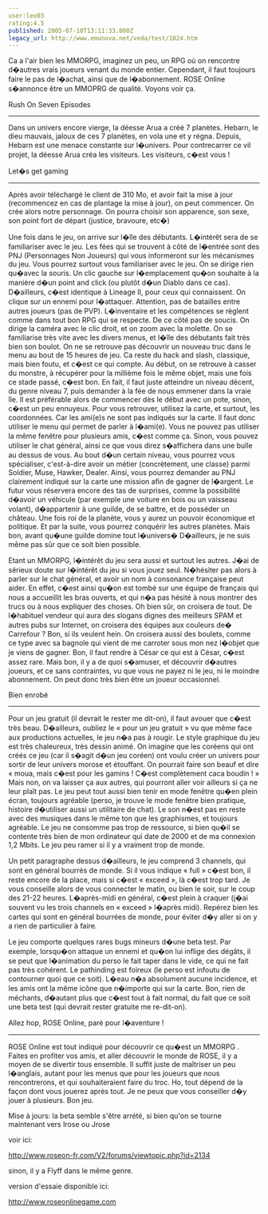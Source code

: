 ```yaml
---
user:leo03
rating:4.5
published: 2005-07-10T13:11:33.000Z
legacy_url: http://www.emunova.net/veda/test/1024.htm
---
```

Ca a l'air bien les MMORPG, imaginez un peu, un RPG où on rencontre d�autres vrais joueurs venant du monde entier. Cependant, il faut toujours faire le pas de l�achat, ainsi que de l�abonnement. ROSE Online s�annonce être un MMOPRG de qualité. Voyons voir ça.  

  

Rush On Seven Episodes  

---------------------------------  

Dans un univers encore vierge, la déesse Arua a créé 7 planètes. Hebarn, le dieu mauvais, jaloux de ces 7 planètes, en vola une et y régna. Depuis, Hebarn est une menace constante sur l�univers. Pour contrecarrer ce vil projet, la déesse Arua créa les visiteurs. Les visiteurs, c�est vous !  

  

Let�s get gaming  

---------------------  

Après avoir téléchargé le client de 310 Mo, et avoir fait la mise à jour (recommencez en cas de plantage la mise à jour), on peut commencer. On crée alors notre personnage. On pourra choisir son apparence, son sexe, son point fort de départ (justice, bravoure, etc�)  

  

Une fois dans le jeu, on arrive sur l�île des débutants. L�intérêt sera de se familiariser avec le jeu. Les fées qui se trouvent à côté de l�entrée sont des PNJ (Personnages Non Joueurs) qui vous informeront sur les mécanismes du jeu. Vous pourrez surtout vous familiariser avec le jeu. On se dirige rien qu�avec la souris. Un clic gauche sur l�emplacement qu�on souhaite à la manière d�un point and click (ou plutôt d�un Diablo dans ce cas). D�ailleurs, c�est identique à Lineage II, pour ceux qui connaissent. On clique sur un ennemi pour l�attaquer. Attention, pas de batailles entre autres joueurs (pas de PVP). L�inventaire et les compétences se règlent comme dans tout bon RPG qui se respecte. De ce côté pas de soucis. On dirige la caméra avec le clic droit, et on zoom avec la molette. On se familiarise très vite avec les divers menus, et l�île des débutants fait très bien son boulot. On ne se retrouve pas découvrir un nouveau truc dans le menu au bout de 15 heures de jeu. Ca reste du hack and slash, classique, mais bien foutu, et c�est ce qui compte. Au début, on se retrouve à casser du monstre, à récupérer pour la millième fois le même objet, mais une fois ce stade passé, c�est bon. En fait, il faut juste atteindre un niveau décent, du genre niveau 7, puis demander à la fée de nous emmener dans la vraie île. Il est préférable alors de commencer dès le début avec un pote, sinon, c�est un peu ennuyeux. Pour vous retrouver, utilisez la carte, et surtout, les coordonnées. Car les ami(e)s ne sont pas indiqués sur la carte. Il faut donc utiliser le menu qui permet de parler à l�ami(e). Vous ne pouvez pas utiliser la même fenêtre pour plusieurs amis, c�est comme ça. Sinon, vous pouvez utiliser le chat général, ainsi ce que vous direz s�affichera dans une bulle au dessus de vous. Au bout d�un certain niveau, vous pourrez vous spécialiser, c'est-à-dire avoir un métier (concrètement, une classe) parmi Soldier, Muse, Hawker, Dealer. Ainsi, vous pourrez demander au PNJ clairement indiqué sur la carte une mission afin de gagner de l�argent. Le futur vous réservera encore des tas de surprises, comme la possibilité d�avoir un véhicule (par exemple une voiture en bois ou un vaisseau volant), d�appartenir à une guilde, de se battre, et de posséder un château. Une fois roi de la planète, vous y aurez un pouvoir économique et politique. Et par la suite, vous pourrez conquérir les autres planètes. Mais bon, avant qu�une guilde domine tout l�univers� D�ailleurs, je ne suis même pas sûr que ce soit bien possible.  

  

Etant un MMORPG, l�intérêt du jeu sera aussi et surtout les autres. J�ai de sérieux doute sur l�intérêt du jeu si vous jouez seul. N�hésiter pas alors à parler sur le chat général, et avoir un nom à consonance française peut aider. En effet, c�est ainsi qu�on est tombé sur une équipe de français qui nous a accueillit les bras ouverts, et qui n�a pas hésité à nous montrer des trucs ou à nous expliquer des choses. Oh bien sûr, on croisera de tout. De l�habituel vendeur qui aura des slogans dignes des meilleurs SPAM et autres pubs sur Internet, on croisera des équipes aux couleurs de� Carrefour ? Bon, si ils veulent hein. On croisera aussi des boulets, comme ce type avec sa bagnole qui vient de me carroter sous mon nez l�objet que je viens de gagner. Bon, il faut rendre à César ce qui est à César, c�est assez rare. Mais bon, il y a de quoi s�amuser, et découvrir d�autres joueurs, et ce sans contraintes, vu que vous ne payez ni le jeu, ni le moindre abonnement. On peut donc très bien être un joueur occasionnel.  

  

Bien enrobé  

---------------  

Pour un jeu gratuit (il devrait le rester me dit-on), il faut avouer que c�est très beau. D�ailleurs, oubliez le « pour un jeu gratuit » vu que même face aux productions actuelles, le jeu n�a pas à rougir. Le style graphique du jeu est très chaleureux, très dessin animé. On imagine que les coréens qui ont créés ce jeu (car il s�agit d�un jeu coréen) ont voulu créer un univers pour sortir de leur univers morose et étouffant. On pourrait faire son beauf et dire « moua, mais c�est pour les gamins ! C�est complètement caca boudin ! » Mais non, on va laisser ça aux autres, qui pourront aller voir ailleurs si ça ne leur plaît pas. Le jeu peut tout aussi bien tenir en mode fenêtre qu�en plein écran, toujours agréable (perso, je trouve le mode fenêtre bien pratique, histoire d�utiliser aussi un utilitaire de chat). Le son n�est pas en reste avec des musiques dans le même ton que les graphismes, et toujours agréable. Le jeu ne consomme pas trop de ressource, si bien qu�il se contente très bien de mon ordinateur qui date de 2000 et de ma connexion 1,2 Mbits. Le jeu peu ramer si il y a vraiment trop de monde.  

  

Un petit paragraphe dessus d�ailleurs, le jeu comprend 3 channels, qui sont en général bourrés de monde. Si il vous indique « full » c�est bon, il reste encore de la place, mais si c�est « exceed », là c�est trop tard. Je vous conseille alors de vous connecter le matin, ou bien le soir, sur le coup des 21-22 heures. L�après-midi en général, c�est plein à craquer (j�ai souvent vu les trois channels en « exceed » l�après midi). Repérez bien les cartes qui sont en général bourrées de monde, pour éviter d�y aller si on y a rien de particulier à faire.  

  

Le jeu comporte quelques rares bugs mineurs d�une beta test. Par exemple, lorsqu�on attaque un ennemi et qu�on lui inflige des dégâts, il se peut que l�animation du perso le fait taper dans le vide, ce qui ne fait pas très cohérent. Le pathinding est foireux (le perso est infoutu de contourner quoi que ce soit). L�eau n�a absolument aucune incidence, et les amis ont la même icône que n�importe qui sur la carte. Bon, rien de méchants, d�autant plus que c�est tout à fait normal, du fait que ce soit une beta test (qui devrait rester gratuite me re-dit-on).  

  

Allez hop, ROSE Online, paré pour l�aventure !  

------------------------------------------------------------  

ROSE Online est tout indiqué pour découvrir ce qu�est un MMORPG . Faites en profiter vos amis, et aller découvrir le monde de ROSE, il y a moyen de se divertir tous ensemble. Il suffit juste de maîtriser un peu l�anglais, autant pour les menus que pour les joueurs que nous rencontrerons, et qui souhaiteraient faire du troc. Ho, tout dépend de la façon dont vous jouerez après tout. Je ne peux que vous conseiller d�y jouer à plusieurs. Bon jeu.  

  

Mise à jours: la beta semble s'être arrété, si bien qu'on se tourne maintenant vers Irose ou Jrose  

voir ici:  

http://www.roseon-fr.com/V2/forums/viewtopic.php?id=2134  

  

sinon, il y a Flyff dans le même genre.  

  

version d'essaie disponible ici:  

http://www.roseonlinegame.com